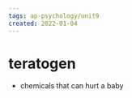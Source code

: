 ```yaml
---
tags: ap-psychology/unit9 
created: 2022-01-04
---
```


# teratogen

- chemicals that can hurt a baby 
